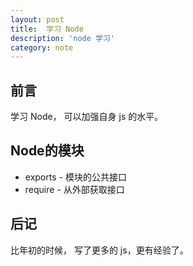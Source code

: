 ```yaml
---
layout: post
title:  学习 Node
description: 'node 学习'
category: note
---
```


## 前言

学习 Node， 可以加强自身 js 的水平。

## Node的模块

* exports - 模块的公共接口
* require - 从外部获取接口

## 后记

比年初的时候， 写了更多的 js，更有经验了。